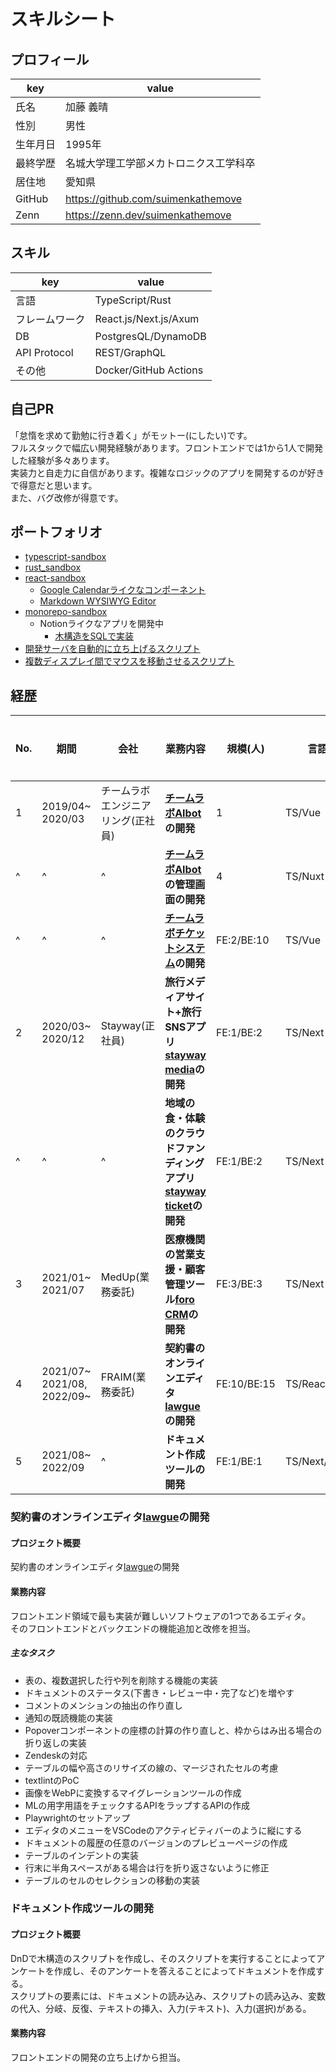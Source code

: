 # スキルシート

## プロフィール

| key      | value                                  |
| -------- | -------------------------------------- |
| 氏名     | 加藤 義晴                              |
| 性別     | 男性                                   |
| 生年月日 | 1995年                                 |
| 最終学歴 | 名城大学理工学部メカトロニクス工学科卒 |
| 居住地   | 愛知県                                 |
| GitHub   | <https://github.com/suimenkathemove>   |
| Zenn     | <https://zenn.dev/suimenkathemove>     |

## スキル

| key            | value                 |
| -------------- | --------------------- |
| 言語           | TypeScript/Rust       |
| フレームワーク | React.js/Next.js/Axum |
| DB             | PostgresQL/DynamoDB   |
| API Protocol   | REST/GraphQL          |
| その他         | Docker/GitHub Actions |

## 自己PR

「怠惰を求めて勤勉に行き着く」がモットー(にしたい)です。<br/>
フルスタックで幅広い開発経験があります。フロントエンドでは1から1人で開発した経験が多々あります。<br/>
実装力と自走力に自信があります。複雑なロジックのアプリを開発するのが好きで得意だと思います。<br/>
また、バグ改修が得意です。

## ポートフォリオ

- [typescript-sandbox](https://github.com/suimenkathemove/typescript-sandbox)
- [rust_sandbox](https://github.com/suimenkathemove/rust_sandbox)
- [react-sandbox](https://github.com/suimenkathemove/react-sandbox)
  - [Google Calendarライクなコンポーネント](https://github.com/suimenkathemove/react-sandbox#weeklycalendar)
  - [Markdown WYSIWYG Editor](https://github.com/suimenkathemove/react-sandbox#wasmmarkdowneditor)
- [monorepo-sandbox](https://github.com/suimenkathemove/monorepo-sandbox)
  - Notionライクなアプリを開発中
    - [木構造をSQLで実装](https://zenn.dev/suimenkathemove/articles/sql-closure-table-for-tree)
- [開発サーバを自動的に立ち上げるスクリプト](https://github.com/suimenkathemove/monorepo-sandbox/blob/main/dev.sh)
- [複数ディスプレイ間でマウスを移動させるスクリプト](https://github.com/suimenkathemove/dotfiles/blob/main/applescripts/move-between-displays.applescript)

## 経歴

| No. | 期間                               | 会社                               | 業務内容                                                                                            | 規模(人)    | 言語・フレームワーク       | DB         | その他                     | 要件定義 | 基本設計 | 詳細設計 | 実装 | テスト | 保守・運用 |
| --- | ---------------------------------- | ---------------------------------- | --------------------------------------------------------------------------------------------------- | ----------- | -------------------------- | ---------- | -------------------------- | -------- | -------- | -------- | ---- | ------ | ---------- |
| 1   | 2019/04~<br/>2020/03               | チームラボエンジニアリング(正社員) | **[チームラボAIbot](https://www.team-lab.com/teamlabaibot/)の開発**                                 | 1           | TS/Vue                     | -          | -                          | -        | -        | x        | x    | -      | x          |
| ^   | ^                                  | ^                                  | **[チームラボAIbot](https://www.team-lab.com/teamlabaibot/)の管理画面の開発**                       | 4           | TS/Nuxt                    | -          | -                          | -        | -        | x        | x    | -      | x          |
| ^   | ^                                  | ^                                  | **[チームラボチケットシステム](https://www.team-lab.com/ticket/)の開発**                            | FE:2/BE:10  | TS/Vue                     | -          | -                          | -        | -        | x        | x    | -      | x          |
| 2   | 2020/03~<br/>2020/12               | Stayway(正社員)                    | **旅行メディアサイト+旅行SNSアプリ[stayway media](https://stayway.jp/tourism)の開発**               | FE:1/BE:2   | TS/Next                    | -          | Docker/GitHub Actions      | -        | -        | x        | x    | -      | x          |
| ^   | ^                                  | ^                                  | **地域の食・体験のクラウドファンディングアプリ[stayway ticket](https://stayway.jp/projects)の開発** | FE:1/BE:2   | TS/Next                    | -          | Docker/GitHub Actions      | -        | -        | x        | x    | -      | x          |
| 3   | 2021/01~<br/>2021/07               | MedUp(業務委託)                    | **医療機関の営業支援・顧客管理ツール[foro CRM](https://www.foro-crm.jp/)の開発**                    | FE:3/BE:3   | TS/Next                    | -          | Docker/CircleCI            | -        | -        | x        | x    | x      | x          |
| 4   | 2021/07~<br/>2021/08,<br/>2022/09~ | FRAIM(業務委託)                    | **契約書のオンラインエディタ[lawgue](https://lawgue.com/)の開発**                                   | FE:10/BE:15 | TS/React/Rust/Axum/GraphQL | DynamoDB   | Docker/GitHub Actions      | -        | -        | -        | x    | x      | x          |
| 5   | 2021/08~<br/>2022/09               | ^                                  | **ドキュメント作成ツールの開発**                                                                    | FE:1/BE:1   | TS/Next/Rust/Axum/GraphQL  | PostgresQL | Docker/GitHub Actions/WASM | -        | -        | x        | x    | x      | x          |

### 契約書のオンラインエディタ[lawgue](https://lawgue.com/)の開発

#### プロジェクト概要

契約書のオンラインエディタ[lawgue](https://lawgue.com/)の開発

#### 業務内容

フロントエンド領域で最も実装が難しいソフトウェアの1つであるエディタ。<br/>
そのフロントエンドとバックエンドの機能追加と改修を担当。

##### 主なタスク

- 表の、複数選択した行や列を削除する機能の実装
- ドキュメントのステータス(下書き・レビュー中・完了など)を増やす
- コメントのメンションの抽出の作り直し
- 通知の既読機能の実装
- Popoverコンポーネントの座標の計算の作り直しと、枠からはみ出る場合の折り返しの実装
- Zendeskの対応
- テーブルの幅や高さのリサイズの線の、マージされたセルの考慮
- textlintのPoC
- 画像をWebPに変換するマイグレーションツールの作成
- MLの用字用語をチェックするAPIをラップするAPIの作成
- Playwrightのセットアップ
- エディタのメニューをVSCodeのアクティビティバーのように縦にする
- ドキュメントの履歴の任意のバージョンのプレビューページの作成
- テーブルのインデントの実装
- 行末に半角スペースがある場合は行を折り返さないように修正
- テーブルのセルのセレクションの移動の実装

### ドキュメント作成ツールの開発

#### プロジェクト概要

DnDで木構造のスクリプトを作成し、そのスクリプトを実行することによってアンケートを作成し、そのアンケートを答えることによってドキュメントを作成する。<br/>
スクリプトの要素には、ドキュメントの読み込み、スクリプトの読み込み、変数の代入、分岐、反復、テキストの挿入、入力(テキスト)、入力(選択)がある。

#### 業務内容

フロントエンドの開発の立ち上げから担当。
